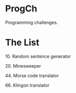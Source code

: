 # ProgCh
Programming challenges.

# The List
10\. Random sentence generator

20\. Minesweeper

44\. Morse code translator

66\. Klingon translator
